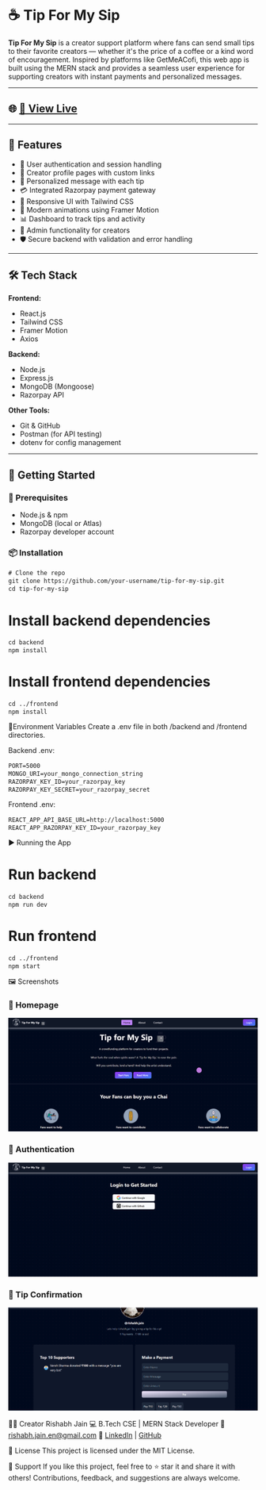 # ☕ Tip For My Sip

**Tip For My Sip** is a creator support platform where fans can send small tips to their favorite creators — whether it's the price of a coffee or a kind word of encouragement. Inspired by platforms like GetMeACofi, this web app is built using the MERN stack and provides a seamless user experience for supporting creators with instant payments and personalized messages.

---


## 🌐 [🚀 View Live](https://tip-for-my-sip.vercel.app)

---

## 🌟 Features

- 🔐 User authentication and session handling
- 🧾 Creator profile pages with custom links
- 💬 Personalized message with each tip
- 💳 Integrated Razorpay payment gateway
- 📱 Responsive UI with Tailwind CSS
- 🧠 Modern animations using Framer Motion
- 📊 Dashboard to track tips and activity
- 💼 Admin functionality for creators
- 🛡️ Secure backend with validation and error handling

---

## 🛠️ Tech Stack

**Frontend:**
- React.js
- Tailwind CSS
- Framer Motion
- Axios

**Backend:**
- Node.js
- Express.js
- MongoDB (Mongoose)
- Razorpay API

**Other Tools:**
- Git & GitHub
- Postman (for API testing)
- dotenv for config management

---

## 🚀 Getting Started

### 🔧 Prerequisites

- Node.js & npm
- MongoDB (local or Atlas)
- Razorpay developer account

### 📦 Installation

```
# Clone the repo
git clone https://github.com/your-username/tip-for-my-sip.git
cd tip-for-my-sip
```

# Install backend dependencies
```
cd backend
npm install
```

# Install frontend dependencies
```
cd ../frontend
npm install
```

🔐Environment Variables
Create a .env file in both /backend and /frontend directories.

Backend .env:
```
PORT=5000
MONGO_URI=your_mongo_connection_string
RAZORPAY_KEY_ID=your_razorpay_key
RAZORPAY_KEY_SECRET=your_razorpay_secret
```

Frontend .env:
```
REACT_APP_API_BASE_URL=http://localhost:5000
REACT_APP_RAZORPAY_KEY_ID=your_razorpay_key
```

▶️ Running the App

# Run backend
```
cd backend
npm run dev
```

# Run frontend
```
cd ../frontend
npm start
```
🖼️ Screenshots
### 🔹 Homepage
![Homepage](./public/ss1.png)

### 🔹 Authentication
![Creator Profile](./public/ss2.png)

### 🔹 Tip Confirmation
![Tip Confirmation](./public/ss3.png)

🙋‍♂️ Creator
Rishabh Jain
💻 B.Tech CSE | MERN Stack Developer
📧 rishabh.jain.en@gmail.com
🔗 [LinkedIn](https://linkedin.com/in/rishabhj26) | [GitHub](https://github.com/RishabhJ-26)

📜 License
This project is licensed under the MIT License.

🤝 Support
If you like this project, feel free to ⭐ star it and share it with others! Contributions, feedback, and suggestions are always welcome.
